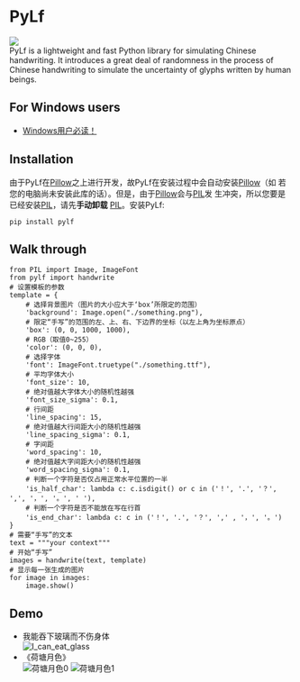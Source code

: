 # PyLf
![](./demo/out/I_can_eat_glass.jpg) <br>
PyLf is a lightweight and fast Python library for simulating Chinese handwriting. It introduces a great deal of 
randomness in the process of Chinese handwriting to simulate the uncertainty of glyphs written by human beings.
## For Windows users
* [Windows用户必读！](https://github.com/Gsllchb/PyLf/wiki/Windows%E7%94%A8%E6%88%B7%E5%BF%85%E8%AF%BB%EF%BC%81)
## Installation
由于PyLf在[Pillow](https://python-pillow.org/)之上进行开发，故PyLf在安装过程中会自动安装[Pillow](https://python-pillow.org/)（如
若您的电脑尚未安装此库的话）。但是，由于[Pillow](https://python-pillow.org/)会与[PIL](http://www.pythonware.com/products/pil/)发
生冲突，所以您要是已经安装[PIL](http://www.pythonware.com/products/pil/)，请先**手动卸载**
[PIL](http://www.pythonware.com/products/pil/)。安装PyLf:

    pip install pylf

## Walk through

    from PIL import Image, ImageFont
    from pylf import handwrite
    # 设置模板的参数
    template = {
        # 选择背景图片（图片的大小应大于‘box’所限定的范围）
        'background': Image.open("./something.png"),  
        # 限定“手写”的范围的左、上、右、下边界的坐标（以左上角为坐标原点）
        'box': (0, 0, 1000, 1000),
        # RGB（取值0~255）
        'color': (0, 0, 0),  
        # 选择字体
        'font': ImageFont.truetype("./something.ttf"),  
        # 平均字体大小
        'font_size': 10,
        # 绝对值越大字体大小的随机性越强  
        'font_size_sigma': 0.1,
        # 行间距
        'line_spacing': 15,
        # 绝对值越大行间距大小的随机性越强  
        'line_spacing_sigma': 0.1,
        # 字间距
        'word_spacing': 10,
        # 绝对值越大字间距大小的随机性越强  
        'word_spacing_sigma': 0.1,
        # 判断一个字符是否仅占用正常水平位置的一半
        'is_half_char': lambda c: c.isdigit() or c in ('！', '.', '？', ',', '，', '。', ' '),
        # 判断一个字符是否不能放在写在行首
        'is_end_char': lambda c: c in ('！', '.', '？', ',' , '，', '。')
    }
    # 需要“手写”的文本
    text = """your context"""
    # 开始“手写”
    images = handwrite(text, template)
    # 显示每一张生成的图片
    for image in images:
        image.show()

## Demo
* 我能吞下玻璃而不伤身体 <br>
![I_can_eat_glass](./demo/out/I_can_eat_glass.jpg)
* 《荷塘月色》 <br>
![荷塘月色0](./demo/out/荷塘月色/0.jpg)
![荷塘月色1](./demo/out/荷塘月色/1.jpg)
